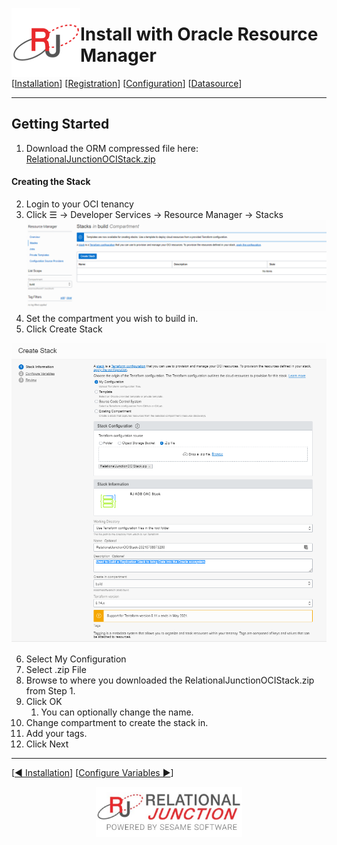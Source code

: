  <a href="http://www.sesamesoftware.com"><img align=left src="../images/RJOrbit110x110.png"></img></a>

# Install with Oracle Resource Manager

[[Installation](installguide.md)] [[Registration](RegistrationGuide.md)] [[Configuration](configurationGuide.md)] [[Datasource](DatasourceGuide.md)]

---

## Getting Started

1. Download the ORM compressed file here: [RelationalJunctionOCIStack.zip](../pkg/RelationalJunctionOCIStack.zip)

#### Creating the Stack

2. Login to your OCI tenancy
3. Click &#9776; &rarr; Developer Services &rarr; Resource Manager &rarr; Stacks
![Resource Manager Stacks](../images/stacks.png)
4. Set the compartment you wish to build in.
5. Click Create Stack
   
![Create Stack](../images/CreateStack.png)

6. Select My Configuration
7. Select .zip File
8. Browse to where you downloaded the RelationalJunctionOCIStack.zip from Step 1.
9. Click OK
   1. You can optionally change the name.
10. Change compartment to create the stack in.
11. Add your tags.
12. Click Next

---

[[&#9664; Installation](installguide.md)] [[Configure Variables &#9654;](configuringStackVarables.md)]

<p align="center" >  <a href="http://www.sesamesoftware.com"><img align=center src="../images/poweredBy.png" height="80px"></img></a> </p>